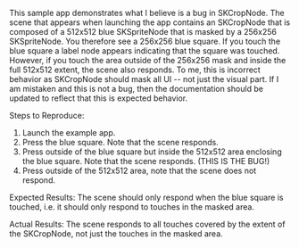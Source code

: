 This sample app demonstrates what I believe is a bug in SKCropNode.  The scene that appears when launching the app contains an SKCropNode that is composed of a 512x512 blue SKSpriteNode that is masked by a 256x256 SKSpriteNode.  You therefore see a 256x256 blue square.  If you touch the blue square a label node appears indicating that the square was touched.  However, if you touch the area outside of the 256x256 mask and inside the full 512x512 extent, the scene also responds.  To me, this is incorrect behavior as SKCropNode should mask all UI -- not just the visual part.  If I am mistaken and this is not a bug, then the documentation should be updated to reflect that this is expected behavior.

Steps to Reproduce:
1.  Launch the example app.
2.  Press the blue square.  Note that the scene responds.
3.  Press outside of the blue square but inside the 512x512 area enclosing the blue square.  Note that the scene responds.  (THIS IS THE BUG!)
4.  Press outside of the 512x512 area, note that the scene does not respond.

Expected Results:
The scene should only respond when the blue square is touched, i.e. it should only respond to touches in the masked area.  

Actual Results:
The scene responds to all touches covered by the extent of the SKCropNode, not just the touches in the masked area.

